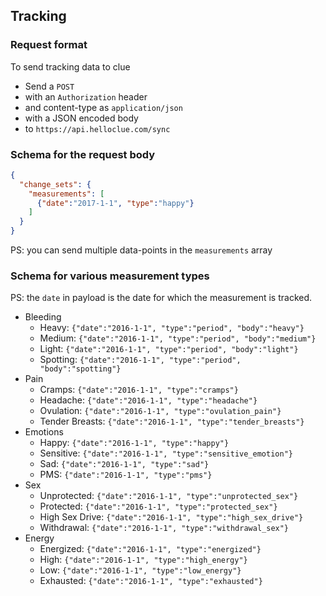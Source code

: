 ## Tracking

### Request format
To send tracking data to clue
* Send a `POST`
* with an `Authorization` header 
* and content-type as `application/json`
* with a JSON encoded body
* to `https://api.helloclue.com/sync`

### Schema for the request body
```json
{
  "change_sets": {
    "measurements": [
      {"date":"2017-1-1", "type":"happy"}
    ]
  }
}
```

PS: you can send multiple data-points in the `measurements` array

### Schema for various measurement types

PS: the `date` in payload is the date for which the measurement is tracked.

* Bleeding
  * Heavy: `{"date":"2016-1-1", "type":"period", "body":"heavy"}`
  * Medium: `{"date":"2016-1-1", "type":"period", "body":"medium"}`
  * Light: `{"date":"2016-1-1", "type":"period", "body":"light"}`
  * Spotting: `{"date":"2016-1-1", "type":"period", "body":"spotting"}`
* Pain
  * Cramps: `{"date":"2016-1-1", "type":"cramps"}`
  * Headache: `{"date":"2016-1-1", "type":"headache"}`
  * Ovulation: `{"date":"2016-1-1", "type":"ovulation_pain"}`
  * Tender Breasts: `{"date":"2016-1-1", "type":"tender_breasts"}`
* Emotions
  * Happy: `{"date":"2016-1-1", "type":"happy"}`
  * Sensitive: `{"date":"2016-1-1", "type":"sensitive_emotion"}`
  * Sad: `{"date":"2016-1-1", "type":"sad"}`
  * PMS: `{"date":"2016-1-1", "type":"pms"}`
* Sex
  * Unprotected: `{"date":"2016-1-1", "type":"unprotected_sex"}`
  * Protected: `{"date":"2016-1-1", "type":"protected_sex"}`
  * High Sex Drive: `{"date":"2016-1-1", "type":"high_sex_drive"}`
  * Withdrawal: `{"date":"2016-1-1", "type":"withdrawal_sex"}`
* Energy
  * Energized: `{"date":"2016-1-1", "type":"energized"}`
  * High: `{"date":"2016-1-1", "type":"high_energy"}`
  * Low: `{"date":"2016-1-1", "type":"low_energy"}`
  * Exhausted: `{"date":"2016-1-1", "type":"exhausted"}`

